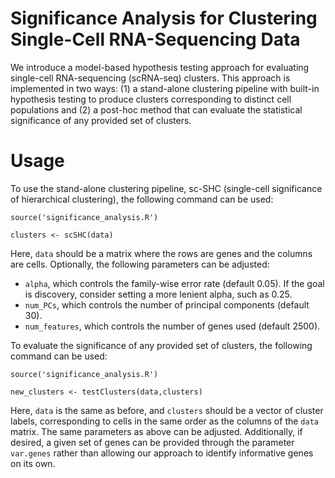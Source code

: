 # Significance Analysis for Clustering Single-Cell RNA-Sequencing Data

We introduce a model-based hypothesis testing approach for evaluating single-cell RNA-sequencing (scRNA-seq) clusters. This approach is implemented in two ways: (1) a stand-alone clustering pipeline with built-in hypothesis testing to produce clusters corresponding to distinct cell populations and (2) a post-hoc method that can evaluate the statistical significance of any provided set of clusters. 

# Usage

To use the stand-alone clustering pipeline, sc-SHC (single-cell significance of hierarchical clustering), the following command can be used:

```
source('significance_analysis.R')

clusters <- scSHC(data)
```

Here, ```data``` should be a matrix where the rows are genes and the columns are cells. Optionally, the following parameters can be adjusted: 

* ```alpha```, which controls the family-wise error rate (default 0.05). If the goal is discovery, consider setting a more lenient alpha, such as 0.25.
* ```num_PCs```, which controls the number of principal components (default 30).
* ```num_features```, which controls the number of genes used (default 2500). 

To evaluate the significance of any provided set of clusters, the following command can be used:

```
source('significance_analysis.R')

new_clusters <- testClusters(data,clusters)
```

Here, ```data``` is the same as before, and ```clusters``` should be a vector of cluster labels, corresponding to cells in the same order as the columns of the ```data``` matrix. The same parameters as above can be adjusted. Additionally, if desired, a given set of genes can be provided through the parameter ```var.genes``` rather than allowing our approach to identify informative genes on its own.
